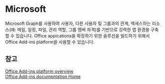 # Microsoft 

Microsoft Graph를 사용하여 사용자, 다른 사용자 및 그룹과의 관계, 액세스하는 리소스(예: 메일, 일정, 파일, 관리 역할, 그룹 멤버 자격)를 기반으로 강력한 앱 환경을 구축할 수 있습니다. Office appications을 확장하기 위한 솔루션을 빌드하기 위해서 Office Add-ins platform을 사용할 수 있습니다. 



## 참고 
[Office Add-ins platform overview](https://docs.microsoft.com/en-us/office/dev/add-ins/overview/office-add-ins)   
[Office Add-ins documentation Home](https://docs.microsoft.com/en-us/office/dev/add-ins/)     





